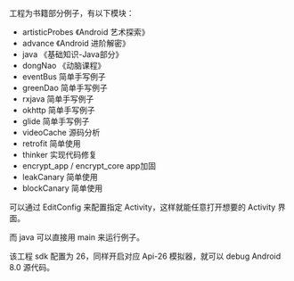 工程为书籍部分例子，有以下模块：
- artisticProbes 《Android 艺术探索》
- advance 《Android 进阶解密》
- java 《基础知识-Java部分》
- dongNao 《动脑课程》
- eventBus 简单手写例子
- greenDao 简单手写例子
- rxjava 简单手写例子
- okhttp 简单手写例子
- glide 简单手写例子
- videoCache 源码分析
- retrofit 简单使用
- thinker 实现代码修复
- encrypt_app / encrypt_core app加固
- leakCanary 简单使用
- blockCanary 简单使用

可以通过 EditConfig 来配置指定 Activity，这样就能任意打开想要的 Activity 界面。

而 java 可以直接用 main 来运行例子。

该工程 sdk 配置为 26，同样开启对应 Api-26 模拟器，就可以 debug Android 8.0 源代码。 